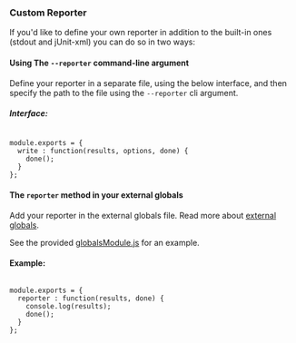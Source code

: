 ### Custom Reporter
If you'd like to define your own reporter in addition to the built-in ones (stdout and jUnit-xml) you can do so in two ways:

#### Using The `--reporter` command-line argument
Define your reporter in a separate file, using the below interface, and then specify the path to the file using the `--reporter` cli argument.

##### Interface:
<div class="sample-test">
<pre><code class="language-javascript">
module.exports = {
  write : function(results, options, done) {
    done();
  }
};</code></pre>
</div>

#### The `reporter` method in your external globals

Add your reporter in the external globals file. Read more about [external globals](/guide/using-nightwatch/external-globals.html).

See the provided [globalsModule.js](https://github.com/beatfactor/nightwatch/blob/master/examples/globalsModule.js) for an example.

#### Example:
<div class="sample-test">
<pre><code class="language-javascript">
module.exports = {
  reporter : function(results, done) {
    console.log(results);
    done();
  }
};</code></pre>
</div>
